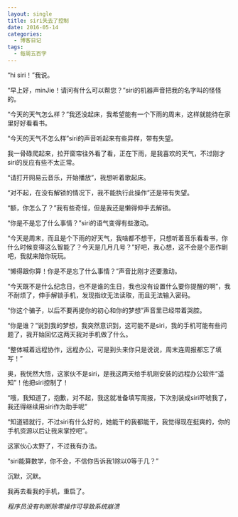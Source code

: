 ```yaml
---
layout: single
title: siri失去了控制
date: 2016-05-14
categories:
  - 博客日记
tags:
  - 每周五百字
--- 
```

“hi siri！”我说。

“早上好，minJie！请问有什么可以帮您？”siri的机器声音把我的名字叫的怪怪的。

“今天的天气怎么样？”我还没起床，我希望能有一个下雨的周末，这样就能待在家里好好看看书。

“今天的天气不怎么样”siri的声音听起来有些异样，带有失望。

我一骨碌爬起来，拉开窗帘往外看了看，正在下雨，是我喜欢的天气，不过刚才siri的反应有些不太正常。

“请打开网易云音乐，开始播放”，我想听着歌起床。

“对不起，在没有解锁的情况下，我不能执行此操作”还是带有失望。

“额，你怎么了？”我有些奇怪，但是我还是懒得伸手去解锁。

“你是不是忘了什么事情？”siri的语气变得有些激动。

“今天是周末，而且是个下雨的好天气，我啥都不想干，只想听着音乐看看书，你什么时候变得这么智能了？今天是几月几号？”好吧，我心想，这不会是个恶作剧吧，我就来陪你玩玩。

“懒得跟你算！你是不是忘了什么事情？”声音比刚才还要激动。

“今天既不是什么纪念日，也不是谁的生日，我也没有设置什么要你提醒的啊”，我不耐烦了，伸手解锁手机，发现指纹无法读取，而且无法输入密码。

“你这个骗子，以后不要再提你的初心和你的梦想”声音里已经带着哭腔。

“你是谁？”说到我的梦想，我突然意识到，这可能不是siri，我的手机可能有些问题了，我开始回忆这两天我对手机做了什么。

“整体喊着远程协作，远程办公，可是到头来你只是说说，周末连周报都忘了填写！” 

奥，我恍然大悟，这家伙不是siri，是我这两天给手机刚安装的远程办公软件“遥知”！他把siri控制了！

“哦，我知道了，抱歉，对不起，我这就准备填写周报，下次别装成siri吓唬我了，我还得继续用siri作为助手呢”

“知道错就行，不过siri有什么好的，她能干的我都能干，我觉得现在挺爽的，你的手机资源以后让我来掌控吧”。

这家伙心太野了，不过我有办法。

“siri能算数学，你不会，不信你告诉我1除以0等于几？”

沉默，沉默。

我再去看我的手机，重启了。

*程序员没有判断除零操作可导致系统崩溃*

